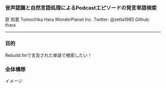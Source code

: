 
### 音声認識と自然言語処理によるPodcastエピソードの発言単語検索

原 知愛
Tomochika Hara
WonderPlanet Inc.
Twitter: @zetta1985
Github: thara

---

### 目的

Rebuild.fmで言及された単語で検索したい！

### 全体構想

イメージ


